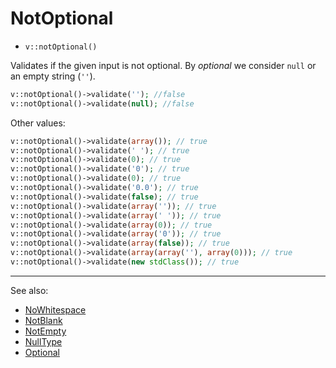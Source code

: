 # NotOptional

- `v::notOptional()`

Validates if the given input is not optional. By _optional_ we consider `null`
or an empty string (`''`).

```php
v::notOptional()->validate(''); //false
v::notOptional()->validate(null); //false
```

Other values:

```php
v::notOptional()->validate(array()); // true
v::notOptional()->validate(' '); // true
v::notOptional()->validate(0); // true
v::notOptional()->validate('0'); // true
v::notOptional()->validate(0); // true
v::notOptional()->validate('0.0'); // true
v::notOptional()->validate(false); // true
v::notOptional()->validate(array('')); // true
v::notOptional()->validate(array(' ')); // true
v::notOptional()->validate(array(0)); // true
v::notOptional()->validate(array('0')); // true
v::notOptional()->validate(array(false)); // true
v::notOptional()->validate(array(array(''), array(0))); // true
v::notOptional()->validate(new stdClass()); // true
```

***
See also:

  * [NoWhitespace](NoWhitespace.md)
  * [NotBlank](NotBlank.md)
  * [NotEmpty](NotEmpty.md)
  * [NullType](NullType.md)
  * [Optional](Optional.md)
